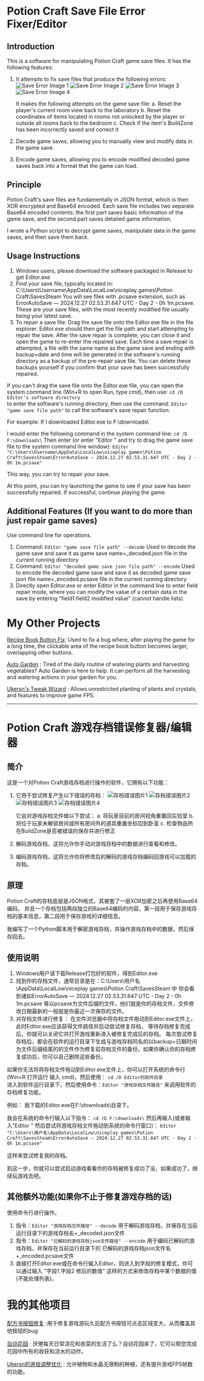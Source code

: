 # Potion Craft Save File Error Fixer/Editor

## Introduction

This is a software for manipulating Potion Craft game save files. It has the following features:

1. It attempts to fix save files that produce the following errors:
   ![Save Error Image 1](image/error1.jpg)
   ![Save Error Image 2](image/error2.jpg)
   ![Save Error Image 3](image/error3.jpg)
   ![Save Error Image 4](image/error4.jpg)

   It makes the following attempts on the game save file:
   a. Reset the player's current room view back to the laboratory
   b. Reset the coordinates of items located in rooms not unlocked by the player or outside all rooms back to the bedroom
   c. Check if the item's BuildZone has been incorrectly saved and correct it

2. Decode game saves, allowing you to manually view and modify data in the game save.
3. Encode game saves, allowing you to encode modified decoded game saves back into a format that the game can load.

## Principle

Potion Craft's save files are fundamentally in JSON format, which is then XOR encrypted and Base64 encoded. 
Each save file includes two separate Base64 encoded contents: the first part saves basic information of the game save, and the second part saves detailed game information.

I wrote a Python script to decrypt game saves, manipulate data in the game saves, and then save them back.

## Usage Instructions

1. Windows users, please download the software packaged in Release to get Editor.exe
2. Find your save file, typically located in: C:\Users\Username\AppData\LocalLow\niceplay games\Potion Craft\SavesSteam
   You will see files with .pcsave extension, such as ErrorAutoSave — 2024.12.27 02.53.31.647 UTC - Day 2 - 0h 1m.pcsave. These are your save files, with the most recently modified file usually being your latest save.
3. To repair a save file:
   Drag the save file onto the Editor.exe file in the file explorer. Editor.exe should then get the file path and start attempting to repair the save.
   After the save repair is complete, you can close it and open the game to re-enter the repaired save.
   Each time a save repair is attempted, a file with the same name as the game save and ending with backup+date and time will be generated in the software's running directory as a backup of the pre-repair save file. You can delete these backups yourself if you confirm that your save has been successfully repaired.

If you can't drag the save file onto the Editor.exe file, you can open the system command line (Win+R to open Run, type cmd), then use:
`cd /D Editor's software directory`  
to enter the software's running directory, then use the command: `Editor "game save file path"`
to call the software's save repair function.

For example:
If I downloaded Editor.exe to F:\downloads\

I would enter the following command in the system command line:
`cd /D F:\downloads\`
Then enter (or enter "Editor " and try to drag the game save file to the system command line window):
`Editor "C:\Users\Username\AppData\LocalLow\niceplay games\Potion Craft\SavesSteam\ErrorAutoSave — 2024.12.27 02.53.31.647 UTC - Day 2 - 0h 1m.pcsave"`

This way, you can try to repair your save.

At this point, you can try launching the game to see if your save has been successfully repaired. If successful, continue playing the game.

## Additional Features (If you want to do more than just repair game saves)

Use command line for operations.
1. Command: `Editor "game save file path" --decode`   Used to decode the game save and save it as game save name+_decoded.json file in the current running directory
2. Command: `Editor "decoded game save json file path" --encode`   Used to encode the decoded game save and save it as decoded game save json file name+_encoded.pcsave file in the current running directory
3. Directly open Editor.exe or enter Editor in the command line to enter field repair mode, where you can modify the value of a certain data in the save by entering "field1.field2 modified value" (cannot handle lists).


# My Other Projects
[Recipe Book Button Fix][0]: Used to fix a bug where, after playing the game for a long time, the clickable area of the recipe book button becomes larger, overlapping other buttons.

[Auto Garden][1] : Tired of the daily routine of watering plants and harvesting vegetables? Auto Garden is here to help. It can perform all the harvesting and watering actions in your garden for you.

[Ukersn's Tweak Wizard][2] : Allows unrestricted planting of plants and crystals, and features to improve game FPS.

-----


# Potion Craft 游戏存档错误修复器/编辑器

## 简介

这是一个对Potion Craft游戏存档进行操作的软件，它拥有以下功能：

1. 它用于尝试修复产生以下错误的存档：
   ![存档错误图片1](image/error1.jpg)
   ![存档错误图片2](image/error2.jpg)
   ![存档错误图片3](image/error3.jpg)
   ![存档错误图片4](image/error4.jpg)
   
   它会对游戏存档文件做以下尝试：
   a. 将玩家目前的房间视角重置回实验室
   b. 将位于玩家未解锁房间或所有房间外的道具重置坐标回到卧室
   c. 检查物品所在BuildZone是否被错误的保存并进行修正

2. 解码游戏存档，这将允许你手动对游戏存档中的数据进行查看和修改。
3. 编码游戏存档，这将允许你将修改后的解码的游戏存档编码回游戏可以加载的存档。

## 原理

Potion Craft的存档底层是JSON格式，其被套了一层XOR加密之后再使用Base64编码。 
并且一个存档包括两段独立的Base64编码的内容，第一段用于保存游戏存档的基本信息，第二段用于保存游戏的详细信息。

我编写了一个Python脚本用于解密游戏存档，并操作游戏存档中的数据，然后保存回去。

## 使用说明

1. Windows用户请下载Release打包好的软件，得到Editor.exe
2. 找到你的存档文件，通常目录是在：C:\Users\用户名\AppData\LocalLow\niceplay games\Potion Craft\SavesSteam 中
   你会看到诸如ErrorAutoSave — 2024.12.27 02.53.31.647 UTC - Day 2 - 0h 1m.pcsave 等以pcsave为文件后缀的文件，他们就是你的存档文件，文件修改日期最新的一般就是你最近一次保存的文件。
3. 对存档文件进行修复：
   在文件浏览器中将存档文件拖动到Editor.exe文件上，此时Editor.exe应该获得文件路径并启动尝试修复存档，
   等待存档修复完成后，你就可以关闭它并打开游戏重新进入被修复完成后的存档。
   每次尝试修复存档后，都会在软件的运行目录下生成与游戏存档同名的以backup+日期时间为文件后缀结尾的的文件作为修复前存档文件的备份，如果你确认你的存档修复成功后，你可以自己删除这些备份。

如果你无法将将存档文件拖动到Editor.exe文件上，你可以打开系统的命令行(Win+R 打开运行 输入 cmd)，然后使用：
`cd /D Editor的软件目录`  
进入到软件运行目录下，然后使用命令：`Editor "游戏存档文件路径"`
来调用软件的存档修复功能。

例如：
我下载的Editor.exe在F:\downloads\目录下。

我会在系统的命令行输入以下指令：
`cd /D F:\downloads\`
然后再输入(或者输入"Editor " 然后尝试将游戏存档文件拖动到系统的命令行窗口)：
`Editor "C:\Users\用户名\AppData\LocalLow\niceplay games\Potion Craft\SavesSteam\ErrorAutoSave — 2024.12.27 02.53.31.647 UTC - Day 2 - 0h 1m.pcsave"`

这样来尝试修复我的存档。

到这一步，你就可以尝试启动游戏看看你的存档被修复成功了没，如果成功了，继续玩游戏去吧。

## 其他额外功能(如果你不止于修复游戏存档的话)

使用命令行进行操作。
1. 指令：`Editor "游戏存档文件路径" --decode`   用于解码游戏存档，并保存在当前运行目录下的游戏存档名+_decoded.json文件
2. 指令：`Editor "已解码的游戏存档json文件路径" --encode`   用于编码已解码的游戏存档，并保存在当前运行目录下的 已解码的游戏存档json文件名+_encoded.pcsave文件
3. 直接打开Editor.exe或在命令行输入Editor，则进入到字段的修复模式，你可以通过输入 "字段1.字段2 修后的数值" 这样的方式来修改存档中某个数据的值(不能处理列表)。


# 我的其他项目
[配方书按钮修复][0] :用于修复游戏游玩久后配方书按钮可点击区域变大，从而覆盖其他按钮的bug

[自动花园][1] : 厌倦每天日常浇花和收菜的生活了么？自动花园来了，它可以帮您完成花园中所有的收获和浇水的动作。

[Ukersn的游戏调整优化][2] : 允许植物和水晶无限制的种植，还有提升游戏FPS帧数的功能。



[0]: https://github.com/ukersn/PotionCraftOpenRecipeButtonFix
[1]: https://github.com/ukersn/PotionCraftAutoGarden
[2]: https://github.com/ukersn/Potion-Craft-Ukersn-s-TweakWizard